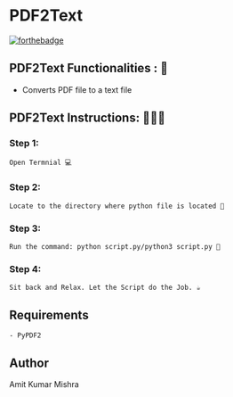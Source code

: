 # <b>PDF2Text</b>

[![forthebadge](https://forthebadge.com/images/badges/made-with-python.svg)](https://forthebadge.com)

## PDF2Text Functionalities : 🚀

- Converts PDF file to a text file

## PDF2Text Instructions: 👨🏻‍💻

### Step 1:

    Open Termnial 💻

### Step 2:

    Locate to the directory where python file is located 📂

### Step 3:

    Run the command: python script.py/python3 script.py 🧐

### Step 4:

    Sit back and Relax. Let the Script do the Job. ☕

## Requirements

    - PyPDF2

## Author
   
   Amit Kumar Mishra

